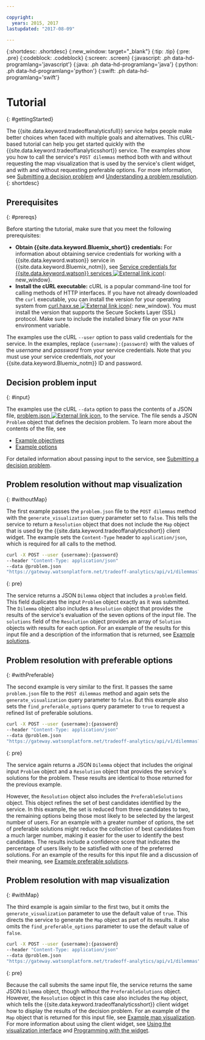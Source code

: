 ```yaml
---

copyright:
  years: 2015, 2017
lastupdated: "2017-08-09"

---
```


{:shortdesc: .shortdesc}
{:new_window: target="_blank"}
{:tip: .tip}
{:pre: .pre}
{:codeblock: .codeblock}
{:screen: .screen}
{:javascript: .ph data-hd-programlang='javascript'}
{:java: .ph data-hd-programlang='java'}
{:python: .ph data-hd-programlang='python'}
{:swift: .ph data-hd-programlang='swift'}

# Tutorial
{: #gettingStarted}

The {{site.data.keyword.tradeoffanalyticsfull}} service helps people make better choices when faced with multiple goals and alternatives. This cURL-based tutorial can help you get started quickly with the {{site.data.keyword.tradeoffanalyticsshort}} service. The examples show you how to call the service's `POST dilemmas` method both with and without requesting the map visualization that is used by the service's client widget, and with and without requesting preferable options. For more information, see [Submitting a decision problem](/docs/services/tradeoff-analytics/input.html) and [Understanding a problem resolution](/docs/services/tradeoff-analytics/output.html).
{: shortdesc}

## Prerequisites
{: #prereqs}

Before starting the tutorial, make sure that you meet the following prerequisites:

-   **Obtain {{site.data.keyword.Bluemix_short}} credentials:** For information about obtaining service credentials for working with a {{site.data.keyword.watson}} service in {{site.data.keyword.Bluemix_notm}}, see [Service credentials for {{site.data.keyword.watson}} services ![External link icon](../../icons/launch-glyph.svg "External link icon")](https://www.ibm.com/watson/developercloud/doc/common/getting-started-credentials.html){: new_window}.
-   **Install the cURL executable:** cURL is a popular command-line tool for calling methods of HTTP interfaces. If you have not already downloaded the `curl` executable, you can install the version for your operating system from [curl.haxx.se ![External link icon](../../icons/launch-glyph.svg "External link icon")](http://curl.haxx.se){: new_window}. You must install the version that supports the Secure Sockets Layer (SSL) protocol. Make sure to include the installed binary file on your `PATH` environment variable.

The examples use the cURL `--user` option to pass valid credentials for the service. In the examples, replace `{username}:{password}` with the values of the *username* and *password* from your service credentials. Note that you must use your service credentials, *not* your {{site.data.keyword.Bluemix_notm}} ID and password.

## Decision problem input
{: #input}

The examples use the cURL `--data` option to pass the contents of a JSON file, <a target="_blank" href="https://watson-developer-cloud.github.io/doc-tutorial-downloads/tradeoff-analytics/problem.json" download="problem.json">problem.json <img src="../../icons/launch-glyph.svg" alt="External link icon" title="External link icon" class="style-scope doc-content"></a>, to the service. The file sends a JSON `Problem` object that defines the decision problem. To learn more about the contents of the file, see

-   [Example objectives](/docs/services/tradeoff-analytics/input.html#exampleObjectives)
-   [Example options](/docs/services/tradeoff-analytics/input.html#exampleOptions)

For detailed information about passing input to the service, see [Submitting a decision problem](/docs/services/tradeoff-analytics/input.html).

## Problem resolution without map visualization
{: #withoutMap}

The first example passes the `problem.json` file to the `POST dilemmas` method with the `generate_visualization` query parameter set to `false`. This tells the service to return a `Resolution` object that does not include the `Map` object that is used by the {{site.data.keyword.tradeoffanalyticsshort}} client widget. The example sets the `Content-Type` header to `application/json`, which is required for all calls to the method.

```bash
curl -X POST --user {username}:{password}
--header "Content-Type: application/json"
--data @problem.json
"https://gateway.watsonplatform.net/tradeoff-analytics/api/v1/dilemmas?generate_visualization=false"
```
{: pre}

The service returns a JSON `Dilemma` object that includes a `problem` field. This field duplicates the input `Problem` object exactly as it was submitted. The `Dilemma` object also includes a `Resolution` object that provides the results of the service's evaluation of the seven options of the input file. The `solutions` field of the `Resolution` object provides an array of `Solution` objects with results for each option. For an example of the results for this input file and a description of the information that is returned, see [Example solutions](/docs/services/tradeoff-analytics/output.html#exampleSolutions).

## Problem resolution with preferable options
{: #withPreferable}

The second example is very similar to the first. It passes the same `problem.json` file to the `POST dilemmas` method and again sets the `generate_visualization` query parameter to `false`. But this example also sets the `find_preferable_options` query parameter to `true` to request a refined list of preferable solutions.

```bash
curl -X POST --user {username}:{password}
--header "Content-Type: application/json"
--data @problem.json
"https://gateway.watsonplatform.net/tradeoff-analytics/api/v1/dilemmas?generate_visualization=false&find_preferable_options=true"
```
{: pre}

The service again returns a JSON `Dilemma` object that includes the original input `Problem` object and a `Resolution` object that provides the service's solutions for the problem. These results are identical to those returned for the previous example.

However, the `Resolution` object also includes the `PreferableSolutions` object. This object refines the set of best candidates identified by the service. In this example, the set is reduced from three candidates to two, the remaining options being those most likely to be selected by the largest number of users. For an example with a greater number of options, the set of preferable solutions might reduce the collection of best candidates from a much larger number, making it easier for the user to identify the best candidates. The results include a confidence score that indicates the percentage of users likely to be satisfied with one of the preferred solutions. For an example of the results for this input file and a discussion of their meaning, see [Example preferable solutions](/docs/services/tradeoff-analytics/output.html#examplePreferable).

## Problem resolution with map visualization
{: #withMap}

The third example is again similar to the first two, but it omits the `generate_visualization` parameter to use the default value of `true`. This directs the service to generate the `Map` object as part of its results. It also omits the `find_preferable_options` parameter to use the default value of `false`.

```bash
curl -X POST --user {username}:{password}
--header "Content-Type: application/json"
--data @problem.json
"https://gateway.watsonplatform.net/tradeoff-analytics/api/v1/dilemmas"
```
{: pre}

Because the call submits the same input file, the service returns the same JSON `Dilemma` object, though without the `PreferableSolutions` object. However, the `Resolution` object in this case also includes the `Map` object, which tells the {{site.data.keyword.tradeoffanalyticsshort}} client widget how to display the results of the decision problem. For an example of the `Map` object that is returned for this input file, see [Example map visualization](/docs/services/tradeoff-analytics/output.html#exampleMap). For more information about using the client widget, see [Using the visualization interface](/docs/services/tradeoff-analytics/visualization.html) and [Programming with the widget](/docs/services/tradeoff-analytics/client.html).
